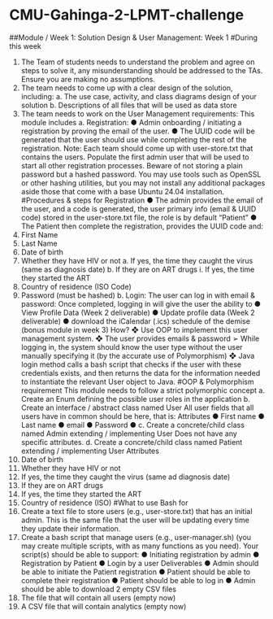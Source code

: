 # CMU-Gahinga-2-LPMT-challenge
##Module / Week 1: Solution Design & User Management: Week 1
#During this week
1. The Team of students needs to understand the problem and agree on steps to solve it,
any misunderstanding should be addressed to the TAs. Ensure you are making no
assumptions.
2. The team needs to come up with a clear design of the solution, including:
a. The use case, activity, and class diagrams design of your solution
b. Descriptions of all files that will be used as data store
3. The team needs to work on the User Management requirements: This module includes
a. Registration:
● Admin onboarding / initiating a registration by proving the email of the
user.
● The UUID code will be generated that the user should use while
completing the rest of the registration.
Note: Each team should come up with user-store.txt that contains the
users. Populate the first admin user that will be used to start all other
registration processes. Beware of not storing a plain password but a
hashed password. You may use tools such as OpenSSL or other hashing
utilities, but you may not install any additional packages aside those that
come with a base Ubuntu 24.04 installation.
#Procedures & steps for Registration
● The admin provides the email of the user, and a code is generated, the
user primary info (email & UUID code) stored in the user-store.txt file,
the role is by default “Patient”
● The Patient then complete the registration, provides the UUID code and:
1. First Name
2. Last Name
3. Date of birth
4. Whether they have HIV or not
a. If yes, the time they caught the virus (same as diagnosis
date)
b. If they are on ART drugs
i. If yes, the time they started the ART
5. Country of residence (ISO Code)
6. Password (must be hashed)
b. Login:
The user can log in with email & password: Once completed, logging in will give
the user the ability to
● View Profile Data (Week 2 deliverable)
● Update profile data (Week 2 deliverable)
● download the iCalendar (.ics) schedule of the demise (bonus module in
week 3)
How?
❖ Use OOP to implement this user management system.
❖ The user provides emails & password
➢ While logging in, the system should know the user type without
the user manually specifying it (by the accurate use of
Polymorphism)
❖ Java login method calls a bash script that checks if the user with these
credentials exists, and then returns the data for the information needed to
instantiate the relevant User object to Java.
#OOP & Polymorphism requirement
This module needs to follow a strict polymorphic concept
a. Create an Enum defining the possible user roles in the application
b. Create an interface / abstract class named User
All user fields that all users have in common should be here, that is:
Attributes
● First name
● Last name
● email
● Password
● <Any other information you may need>
c. Create a concrete/child class named Admin extending / implementing User
Does not have any specific attributes.
d. Create a concrete/child class named Patient extending / implementing User
Attributes
1. Date of birth
2. Whether they have HIV or not
3. If yes, the time they caught the virus (same ad diagnosis date)
4. If they are on ART drugs
5. If yes, the time they started the ART
6. Country of residence (ISO)
#What to use Bash for
1. Create a text file to store users (e.g., user-store.txt) that has an initial admin.
This is the same file that the user will be updating every time they update their
information.
2. Create a bash script that manage users (e.g., user-manager.sh) (you may create
multiple scripts, with as many functions as you need). Your script(s) should be able to
support:
● Initiating registration by admin
● Registration by Patient
● Login by a user
Deliverables
● Admin should be able to initiate the Patient registration
● Patient should be able to complete their registration
● Patient should be able to log in
● Admin should be able to download 2 empty CSV files
1. The file that will contain all users (empty now)
2. A CSV file that will contain analytics (empty now)
